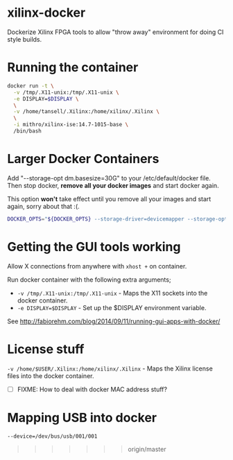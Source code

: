 # xilinx-docker

Dockerize Xilinx FPGA tools to allow "throw away" environment for doing CI style builds.

# Running the container

```bash
docker run -t \
  -v /tmp/.X11-unix:/tmp/.X11-unix \
  -e DISPLAY=$DISPLAY \
  \
  -v /home/tansell/.Xilinx:/home/xilinx/.Xilinx \
  \
  -i mithro/xilinx-ise:14.7-1015-base \
  /bin/bash
```

# Larger Docker Containers

Add "--storage-opt dm.basesize=30G" to your /etc/default/docker file. Then stop
docker, **remove all your docker images** and start docker again.

This option **won't** take effect until you remove all your images and start
again, sorry about that :(.

```bash
DOCKER_OPTS="${DOCKER_OPTS} --storage-driver=devicemapper --storage-opt dm.basesize=30G"
```

# Getting the GUI tools working

Allow X connections from anywhere with `xhost +` on container.

Run docker container with the following extra arguments;
 * `-v /tmp/.X11-unix:/tmp/.X11-unix` - Maps the X11 sockets into the docker container. 
 * `-e DISPLAY=$DISPLAY` - Set up the $DISPLAY environment variable.

See http://fabiorehm.com/blog/2014/09/11/running-gui-apps-with-docker/

# License stuff
`-v /home/$USER/.Xilinx:/home/xilinx/.Xilinx` - Maps the Xilinx license files into the docker container.

 - [ ] FIXME: How to deal with docker MAC address stuff?

# Mapping USB into docker

`--device=/dev/bus/usb/001/001`


>>>>>>> origin/master

